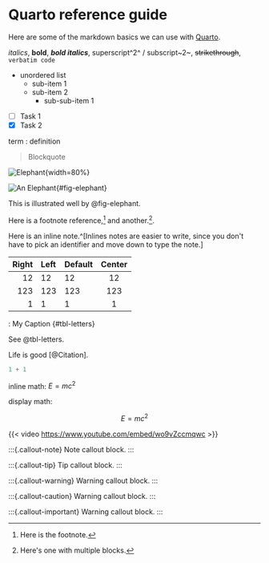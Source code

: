 # Quarto reference guide

Here are some of the markdown basics we can use with [Quarto](https://quarto.org/docs/authoring/markdown-basics.html).

*italics*, **bold**, ***bold italics***, superscript^2^ / subscript~2~, ~~strikethrough~~, `verbatim code`

* unordered list
  + sub-item 1
  + sub-item 2
    - sub-sub-item 1

- [ ] Task 1
- [x] Task 2

term
: definition

> Blockquote

![Elephant](elephant.png){width=80%}

![An Elephant](elephant.png){#fig-elephant}

This is illustrated well by @fig-elephant.

Here is a footnote reference,[^1] and another.[^longnote].

Here is an inline note.^[Inlines notes are easier to write, since you don't have to pick an identifier and move down to type the note.]

[^1]: Here is the footnote.

[^longnote]: Here's one with multiple blocks.

| Right | Left | Default | Center |
|------:|:-----|---------|:------:|
|   12  |  12  |    12   |    12  |
|  123  |  123 |   123   |   123  |
|    1  |    1 |     1   |     1  |

: My Caption {#tbl-letters}

See @tbl-letters.

Life is good [@Citation].

```python
1 + 1
```

inline math: $E = mc^{2}$

display math:

$$E = mc^{2}$$

{{< video https://www.youtube.com/embed/wo9vZccmqwc >}}

:::{.callout-note}
Note callout block.
:::

:::{.callout-tip}
Tip callout block.
:::

:::{.callout-warning}
Warning callout block.
:::

:::{.callout-caution}
Warning callout block.
:::

:::{.callout-important}
Warning callout block.
:::

